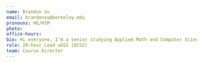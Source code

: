 ```yaml
---
name: Brandon Su
email: brandonsu@berkeley.edu
pronouns: HE/HIM
photo: 
office-hours:
bio: Hi everyone, I'm a senior studying Applied Math and Computer Science. I love audiobooks, racket sports, and eating great food. So excited for this semester!
role: 20-hour Lead uGSI (UCS2)
team: Course Director
---
```

